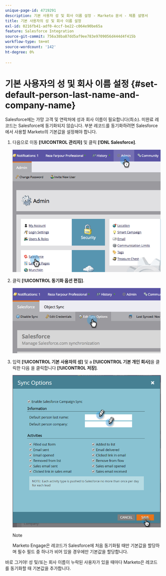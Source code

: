 ```yaml
---
unique-page-id: 4719291
description: 기본 사용자 성 및 회사 이름 설정 - Marketo 문서 - 제품 설명서
title: 기본 사용자의 성 및 회사 이름 설정
exl-id: 0216fb41-adf0-4ccf-be22-c064e90be65a
feature: Salesforce Integration
source-git-commit: 756a38ba87dd5af9ee783e9709056d444d4f415b
workflow-type: tm+mt
source-wordcount: '142'
ht-degree: 0%

---
```


# 기본 사용자의 성 및 회사 이름 설정 {#set-default-person-last-name-and-company-name}

Salesforce에는 가망 고객 및 연락처에 성과 회사 이름이 필요합니다(최소). 미완료 레코드는 Salesforce에 동기화되지 않습니다. 부분 레코드를 동기화하려면 Salesforce에서 사용할 Marketo의 기본값을 설정해야 합니다.

1. 다음으로 이동 **[!UICONTROL 관리자]** 및 클릭 **[!DNL Salesforce]**.

   ![](assets/image2014-12-9-13-3a41-3a58.png)

1. 클릭 **[!UICONTROL 동기화 옵션 편집]**.

   ![](assets/image2014-12-9-13-3a42-3a6.png)

1. 입력 **[!UICONTROL 기본 사용자의 성]** 및 a **[!UICONTROL 기본 개인 회사]**&#x200B;을 클릭한 다음 을 클릭합니다 **[!UICONTROL 저장]**.

   ![](assets/sync-options-hands.png)

   >[!NOTE]
   >
   >Marketo Engage은 레코드가 Salesforce에 처음 동기화될 때만 기본값을 할당하며 필수 필드 중 하나가 비어 있을 경우에만 기본값을 할당합니다.

바로 그거야! 성 및/또는 회사 이름이 누락된 사용자가 있을 때마다 Marketo은 레코드를 동기화할 때 기본값을 추가합니다.
